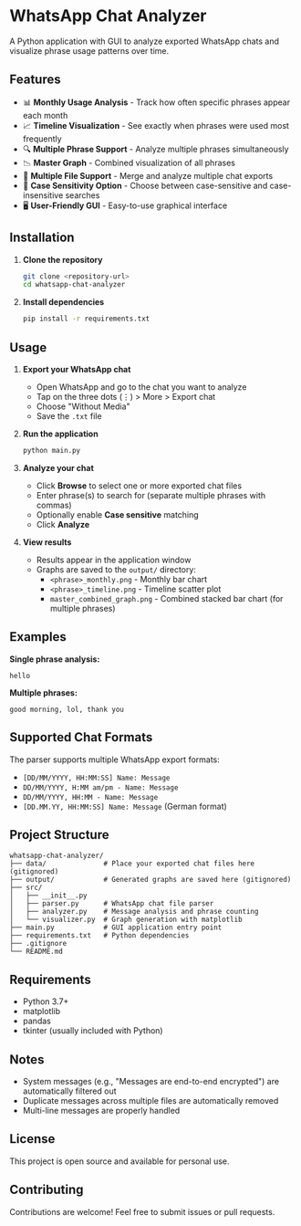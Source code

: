 # WhatsApp Chat Analyzer

A Python application with GUI to analyze exported WhatsApp chats and visualize phrase usage patterns over time.

## Features

- 📊 **Monthly Usage Analysis** - Track how often specific phrases appear each month
- 📈 **Timeline Visualization** - See exactly when phrases were used most frequently
- 🔍 **Multiple Phrase Support** - Analyze multiple phrases simultaneously
- 📉 **Master Graph** - Combined visualization of all phrases
- 🔄 **Multiple File Support** - Merge and analyze multiple chat exports
- 🎯 **Case Sensitivity Option** - Choose between case-sensitive and case-insensitive searches
- 🖥️ **User-Friendly GUI** - Easy-to-use graphical interface

## Installation

1. **Clone the repository**
   ```bash
   git clone <repository-url>
   cd whatsapp-chat-analyzer
   ```

2. **Install dependencies**
   ```bash
   pip install -r requirements.txt
   ```

## Usage

1. **Export your WhatsApp chat**
   - Open WhatsApp and go to the chat you want to analyze
   - Tap on the three dots (⋮) > More > Export chat
   - Choose "Without Media"
   - Save the `.txt` file

2. **Run the application**
   ```bash
   python main.py
   ```

3. **Analyze your chat**
   - Click **Browse** to select one or more exported chat files
   - Enter phrase(s) to search for (separate multiple phrases with commas)
   - Optionally enable **Case sensitive** matching
   - Click **Analyze**

4. **View results**
   - Results appear in the application window
   - Graphs are saved to the `output/` directory:
     - `<phrase>_monthly.png` - Monthly bar chart
     - `<phrase>_timeline.png` - Timeline scatter plot
     - `master_combined_graph.png` - Combined stacked bar chart (for multiple phrases)

## Examples

**Single phrase analysis:**
```
hello
```

**Multiple phrases:**
```
good morning, lol, thank you
```

## Supported Chat Formats

The parser supports multiple WhatsApp export formats:
- `[DD/MM/YYYY, HH:MM:SS] Name: Message`
- `DD/MM/YYYY, H:MM am/pm - Name: Message`
- `DD/MM/YYYY, HH:MM - Name: Message`
- `[DD.MM.YY, HH:MM:SS] Name: Message` (German format)

## Project Structure

```
whatsapp-chat-analyzer/
├── data/              # Place your exported chat files here (gitignored)
├── output/            # Generated graphs are saved here (gitignored)
├── src/
│   ├── __init__.py
│   ├── parser.py      # WhatsApp chat file parser
│   ├── analyzer.py    # Message analysis and phrase counting
│   └── visualizer.py  # Graph generation with matplotlib
├── main.py            # GUI application entry point
├── requirements.txt   # Python dependencies
├── .gitignore
└── README.md
```

## Requirements

- Python 3.7+
- matplotlib
- pandas
- tkinter (usually included with Python)

## Notes

- System messages (e.g., "Messages are end-to-end encrypted") are automatically filtered out
- Duplicate messages across multiple files are automatically removed
- Multi-line messages are properly handled

## License

This project is open source and available for personal use.

## Contributing

Contributions are welcome! Feel free to submit issues or pull requests.
